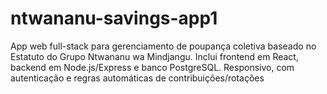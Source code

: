 # ntwananu-savings-app1
App web full-stack para gerenciamento de poupança coletiva baseado no Estatuto do Grupo Ntwananu wa Mindjangu. Inclui frontend em React, backend em Node.js/Express e banco PostgreSQL. Responsivo, com autenticação e regras automáticas de contribuições/rotações
